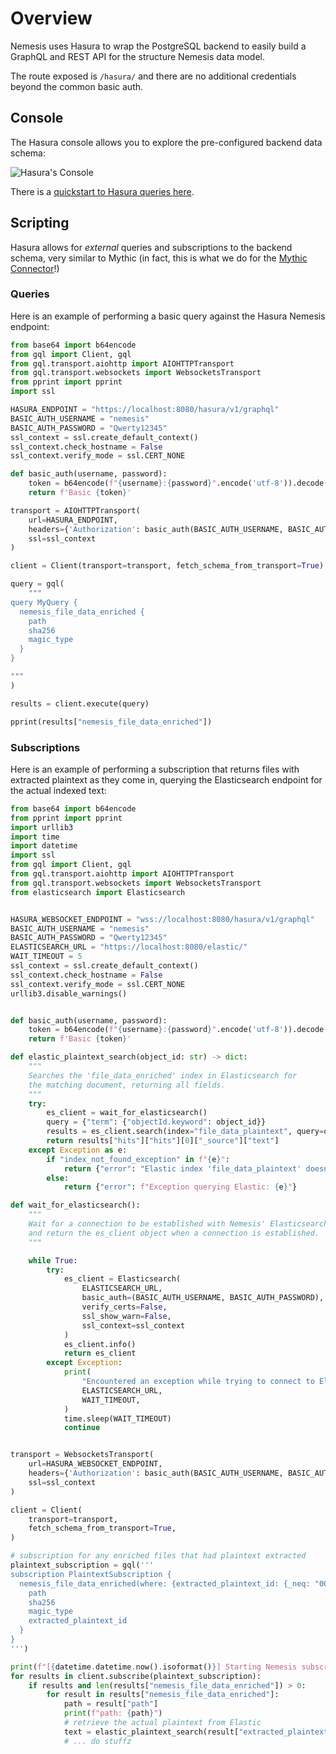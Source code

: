 # Overview

Nemesis uses Hasura to wrap the PostgreSQL backend to easily build a GraphQL and REST API for the structure Nemesis data model.

The route exposed is `/hasura/` and there are no additional credentials beyond the common basic auth.

## Console

The Hasura console allows you to explore the pre-configured backend data schema:

![Hasura's Console](images/hasura-console.png)

There is a [quickstart to Hasura queries here](https://hasura.io/docs/latest/queries/quickstart/).

## Scripting

Hasura allows for _external_ queries and subscriptions to the backend schema, very similar to Mythic (in fact, this is what we do for the [Mythic Connector](https://github.com/SpecterOps/Nemesis/tree/main/cmd/connectors/mythic-connector#readme)!)

### Queries

Here is an example of performing a basic query against the Hasura Nemesis endpoint:

```python
from base64 import b64encode
from gql import Client, gql
from gql.transport.aiohttp import AIOHTTPTransport
from gql.transport.websockets import WebsocketsTransport
from pprint import pprint
import ssl

HASURA_ENDPOINT = "https://localhost:8080/hasura/v1/graphql"
BASIC_AUTH_USERNAME = "nemesis"
BASIC_AUTH_PASSWORD = "Qwerty12345"
ssl_context = ssl.create_default_context()
ssl_context.check_hostname = False
ssl_context.verify_mode = ssl.CERT_NONE

def basic_auth(username, password):
    token = b64encode(f"{username}:{password}".encode('utf-8')).decode("ascii")
    return f'Basic {token}'

transport = AIOHTTPTransport(
    url=HASURA_ENDPOINT,
    headers={'Authorization': basic_auth(BASIC_AUTH_USERNAME, BASIC_AUTH_PASSWORD)},
    ssl=ssl_context
)

client = Client(transport=transport, fetch_schema_from_transport=True)

query = gql(
    """
query MyQuery {
  nemesis_file_data_enriched {
    path
    sha256
    magic_type
  }
}

"""
)

results = client.execute(query)

pprint(results["nemesis_file_data_enriched"])
```

### Subscriptions

Here is an example of performing a subscription that returns files with extracted plaintext as they come in, querying the Elasticsearch endpoint for the actual indexed text:

```python
from base64 import b64encode
from pprint import pprint
import urllib3
import time
import datetime
import ssl
from gql import Client, gql
from gql.transport.aiohttp import AIOHTTPTransport
from gql.transport.websockets import WebsocketsTransport
from elasticsearch import Elasticsearch


HASURA_WEBSOCKET_ENDPOINT = "wss://localhost:8080/hasura/v1/graphql"
BASIC_AUTH_USERNAME = "nemesis"
BASIC_AUTH_PASSWORD = "Qwerty12345"
ELASTICSEARCH_URL = "https://localhost:8080/elastic/"
WAIT_TIMEOUT = 5
ssl_context = ssl.create_default_context()
ssl_context.check_hostname = False
ssl_context.verify_mode = ssl.CERT_NONE
urllib3.disable_warnings()


def basic_auth(username, password):
    token = b64encode(f"{username}:{password}".encode('utf-8')).decode("ascii")
    return f'Basic {token}'

def elastic_plaintext_search(object_id: str) -> dict:
    """
    Searches the 'file_data_enriched' index in Elasticsearch for
    the matching document, returning all fields.
    """
    try:
        es_client = wait_for_elasticsearch()
        query = {"term": {"objectId.keyword": object_id}}
        results = es_client.search(index="file_data_plaintext", query=query)
        return results["hits"]["hits"][0]["_source"]["text"]
    except Exception as e:
        if "index_not_found_exception" in f"{e}":
            return {"error": "Elastic index 'file_data_plaintext' doesn't yet exist!"}
        else:
            return {"error": f"Exception querying Elastic: {e}"}

def wait_for_elasticsearch():
    """
    Wait for a connection to be established with Nemesis' Elasticsearch container,
    and return the es_client object when a connection is established.
    """

    while True:
        try:
            es_client = Elasticsearch(
                ELASTICSEARCH_URL,
                basic_auth=(BASIC_AUTH_USERNAME, BASIC_AUTH_PASSWORD),
                verify_certs=False,
                ssl_show_warn=False,
                ssl_context=ssl_context
            )
            es_client.info()
            return es_client
        except Exception:
            print(
                "Encountered an exception while trying to connect to Elasticsearch %s, trying again in %s seconds...",
                ELASTICSEARCH_URL,
                WAIT_TIMEOUT,
            )
            time.sleep(WAIT_TIMEOUT)
            continue


transport = WebsocketsTransport(
    url=HASURA_WEBSOCKET_ENDPOINT,
    headers={'Authorization': basic_auth(BASIC_AUTH_USERNAME, BASIC_AUTH_PASSWORD)},
    ssl=ssl_context
)

client = Client(
    transport=transport,
    fetch_schema_from_transport=True,
)

# subscription for any enriched files that had plaintext extracted
plaintext_subscription = gql('''
subscription PlaintextSubscription {
  nemesis_file_data_enriched(where: {extracted_plaintext_id: {_neq: "00000000-0000-0000-0000-000000000000"}}) {
    path
    sha256
    magic_type
    extracted_plaintext_id
  }
}
''')

print(f"[{datetime.datetime.now().isoformat()}] Starting Nemesis subscription...")
for results in client.subscribe(plaintext_subscription):
    if results and len(results["nemesis_file_data_enriched"]) > 0:
        for result in results["nemesis_file_data_enriched"]:
            path = result["path"]
            print(f"path: {path}")
            # retrieve the actual plaintext from Elastic
            text = elastic_plaintext_search(result["extracted_plaintext_id"])
            # ... do stuffz

```
